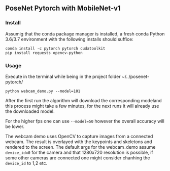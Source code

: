 ## PoseNet Pytorch with MobileNet-v1

### Install

Assumig that the conda package manager is installed, a fresh conda Python 3.6/3.7 environment with the following installs should suffice: 
```
conda install -c pytorch pytorch cudatoolkit
pip install requests opencv-python
```

### Usage

Execute in the terminal while being in the project folder ~/../posenet-pytorch/
```
python webcam_demo.py --model=101
```
After the first run the algorithm will download the corresponding modeland this process might take a few minutes, for the next runs it will already use the downloaded model.

For the higher fps one can use `--model=50` however the overall accuracy will be lower.

The webcam demo uses OpenCV to capture images from a connected webcam. The result is overlayed with the keypoints and skeletons and rendered to the screen. The default args for the webcam_demo assume `device_id=0` for the camera and that 1280x720 resolution is possible, if some other cameras are connected one might consider chanhing the `device_id` to 1,2 etc.


